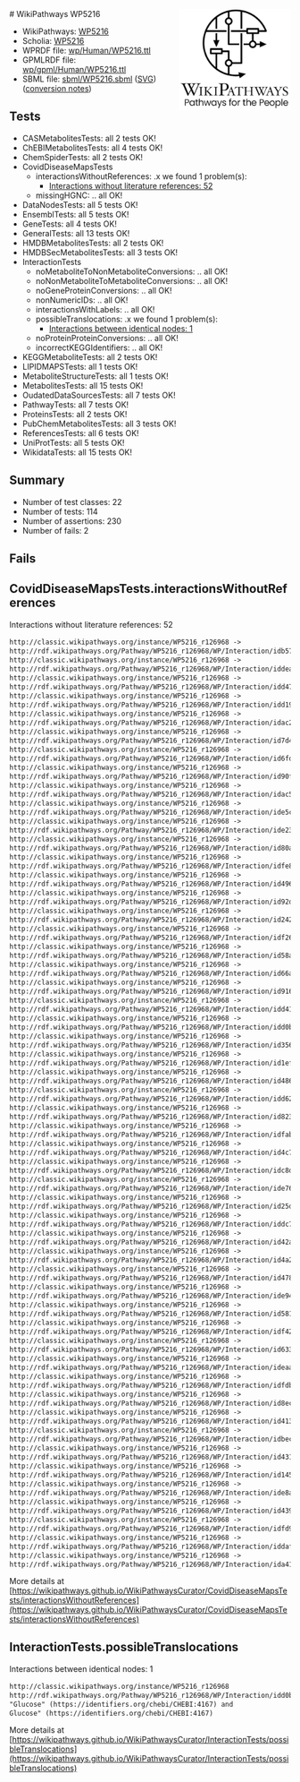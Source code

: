 <img style="float: right; width: 200px" src="../logo.png" />
# WikiPathways WP5216

* WikiPathways: [WP5216](https://identifiers.org/wikipathways:WP5216)
* Scholia: [WP5216](https://scholia.toolforge.org/wikipathways/WP5216)
* WPRDF file: [wp/Human/WP5216.ttl](../wp/Human/WP5216.ttl)
* GPMLRDF file: [wp/gpml/Human/WP5216.ttl](../wp/gpml/Human/WP5216.ttl)
* SBML file: [sbml/WP5216.sbml](../sbml/WP5216.sbml) ([SVG](../sbml/WP5216.svg)) ([conversion notes](../sbml/WP5216.txt))

## Tests
* CASMetabolitesTests: all 2 tests OK!
* ChEBIMetabolitesTests: all 4 tests OK!
* ChemSpiderTests: all 2 tests OK!
* CovidDiseaseMapsTests
    * interactionsWithoutReferences: .x we found 1 problem(s):
        * [Interactions without literature references: 52](#9701cd5f)
    * missingHGNC: .. all OK!
* DataNodesTests: all 5 tests OK!
* EnsemblTests: all 5 tests OK!
* GeneTests: all 4 tests OK!
* GeneralTests: all 13 tests OK!
* HMDBMetabolitesTests: all 2 tests OK!
* HMDBSecMetabolitesTests: all 3 tests OK!
* InteractionTests
    * noMetaboliteToNonMetaboliteConversions: .. all OK!
    * noNonMetaboliteToMetaboliteConversions: .. all OK!
    * noGeneProteinConversions: .. all OK!
    * nonNumericIDs: .. all OK!
    * interactionsWithLabels: .. all OK!
    * possibleTranslocations: .x we found 1 problem(s):
        * [Interactions between identical nodes: 1](#1c118206)
    * noProteinProteinConversions: .. all OK!
    * incorrectKEGGIdentifiers: .. all OK!
* KEGGMetaboliteTests: all 2 tests OK!
* LIPIDMAPSTests: all 1 tests OK!
* MetaboliteStructureTests: all 1 tests OK!
* MetabolitesTests: all 15 tests OK!
* OudatedDataSourcesTests: all 7 tests OK!
* PathwayTests: all 7 tests OK!
* ProteinsTests: all 2 tests OK!
* PubChemMetabolitesTests: all 3 tests OK!
* ReferencesTests: all 6 tests OK!
* UniProtTests: all 5 tests OK!
* WikidataTests: all 15 tests OK!


## Summary

* Number of test classes: 22
* Number of tests: 114
* Number of assertions: 230
* Number of fails: 2

## Fails

<a name="9701cd5f" />

## CovidDiseaseMapsTests.interactionsWithoutReferences

Interactions without literature references: 52
```
http://classic.wikipathways.org/instance/WP5216_r126968 -> http://rdf.wikipathways.org/Pathway/WP5216_r126968/WP/Interaction/idb573a17b
http://classic.wikipathways.org/instance/WP5216_r126968 -> http://rdf.wikipathways.org/Pathway/WP5216_r126968/WP/Interaction/iddeaa8afe
http://classic.wikipathways.org/instance/WP5216_r126968 -> http://rdf.wikipathways.org/Pathway/WP5216_r126968/WP/Interaction/idd471abf1
http://classic.wikipathways.org/instance/WP5216_r126968 -> http://rdf.wikipathways.org/Pathway/WP5216_r126968/WP/Interaction/idd19bc614
http://classic.wikipathways.org/instance/WP5216_r126968 -> http://rdf.wikipathways.org/Pathway/WP5216_r126968/WP/Interaction/idac23cbf3
http://classic.wikipathways.org/instance/WP5216_r126968 -> http://rdf.wikipathways.org/Pathway/WP5216_r126968/WP/Interaction/id7d485c38
http://classic.wikipathways.org/instance/WP5216_r126968 -> http://rdf.wikipathways.org/Pathway/WP5216_r126968/WP/Interaction/id6fdf5fd4
http://classic.wikipathways.org/instance/WP5216_r126968 -> http://rdf.wikipathways.org/Pathway/WP5216_r126968/WP/Interaction/id90f1ae6d
http://classic.wikipathways.org/instance/WP5216_r126968 -> http://rdf.wikipathways.org/Pathway/WP5216_r126968/WP/Interaction/idac528ce
http://classic.wikipathways.org/instance/WP5216_r126968 -> http://rdf.wikipathways.org/Pathway/WP5216_r126968/WP/Interaction/ide5cafcd2
http://classic.wikipathways.org/instance/WP5216_r126968 -> http://rdf.wikipathways.org/Pathway/WP5216_r126968/WP/Interaction/ide23d1db
http://classic.wikipathways.org/instance/WP5216_r126968 -> http://rdf.wikipathways.org/Pathway/WP5216_r126968/WP/Interaction/id80aeae06
http://classic.wikipathways.org/instance/WP5216_r126968 -> http://rdf.wikipathways.org/Pathway/WP5216_r126968/WP/Interaction/idfe89f049
http://classic.wikipathways.org/instance/WP5216_r126968 -> http://rdf.wikipathways.org/Pathway/WP5216_r126968/WP/Interaction/id49634da
http://classic.wikipathways.org/instance/WP5216_r126968 -> http://rdf.wikipathways.org/Pathway/WP5216_r126968/WP/Interaction/id92d66332
http://classic.wikipathways.org/instance/WP5216_r126968 -> http://rdf.wikipathways.org/Pathway/WP5216_r126968/WP/Interaction/id242a7a14
http://classic.wikipathways.org/instance/WP5216_r126968 -> http://rdf.wikipathways.org/Pathway/WP5216_r126968/WP/Interaction/idf26117c4
http://classic.wikipathways.org/instance/WP5216_r126968 -> http://rdf.wikipathways.org/Pathway/WP5216_r126968/WP/Interaction/id58af8d42
http://classic.wikipathways.org/instance/WP5216_r126968 -> http://rdf.wikipathways.org/Pathway/WP5216_r126968/WP/Interaction/id66afe83a
http://classic.wikipathways.org/instance/WP5216_r126968 -> http://rdf.wikipathways.org/Pathway/WP5216_r126968/WP/Interaction/id91684b77
http://classic.wikipathways.org/instance/WP5216_r126968 -> http://rdf.wikipathways.org/Pathway/WP5216_r126968/WP/Interaction/idd414123e
http://classic.wikipathways.org/instance/WP5216_r126968 -> http://rdf.wikipathways.org/Pathway/WP5216_r126968/WP/Interaction/idd0b23cb0
http://classic.wikipathways.org/instance/WP5216_r126968 -> http://rdf.wikipathways.org/Pathway/WP5216_r126968/WP/Interaction/id356e003f
http://classic.wikipathways.org/instance/WP5216_r126968 -> http://rdf.wikipathways.org/Pathway/WP5216_r126968/WP/Interaction/id1ef3950f
http://classic.wikipathways.org/instance/WP5216_r126968 -> http://rdf.wikipathways.org/Pathway/WP5216_r126968/WP/Interaction/id48664eb4
http://classic.wikipathways.org/instance/WP5216_r126968 -> http://rdf.wikipathways.org/Pathway/WP5216_r126968/WP/Interaction/idd62e7732
http://classic.wikipathways.org/instance/WP5216_r126968 -> http://rdf.wikipathways.org/Pathway/WP5216_r126968/WP/Interaction/id823acbbd
http://classic.wikipathways.org/instance/WP5216_r126968 -> http://rdf.wikipathways.org/Pathway/WP5216_r126968/WP/Interaction/idfab8b1f7
http://classic.wikipathways.org/instance/WP5216_r126968 -> http://rdf.wikipathways.org/Pathway/WP5216_r126968/WP/Interaction/id4c738f7e
http://classic.wikipathways.org/instance/WP5216_r126968 -> http://rdf.wikipathways.org/Pathway/WP5216_r126968/WP/Interaction/idc8d05b6f
http://classic.wikipathways.org/instance/WP5216_r126968 -> http://rdf.wikipathways.org/Pathway/WP5216_r126968/WP/Interaction/ide7664178
http://classic.wikipathways.org/instance/WP5216_r126968 -> http://rdf.wikipathways.org/Pathway/WP5216_r126968/WP/Interaction/id25d9d322
http://classic.wikipathways.org/instance/WP5216_r126968 -> http://rdf.wikipathways.org/Pathway/WP5216_r126968/WP/Interaction/iddc7d8937
http://classic.wikipathways.org/instance/WP5216_r126968 -> http://rdf.wikipathways.org/Pathway/WP5216_r126968/WP/Interaction/id42ad3a5d
http://classic.wikipathways.org/instance/WP5216_r126968 -> http://rdf.wikipathways.org/Pathway/WP5216_r126968/WP/Interaction/id4a21908d
http://classic.wikipathways.org/instance/WP5216_r126968 -> http://rdf.wikipathways.org/Pathway/WP5216_r126968/WP/Interaction/id478f171b
http://classic.wikipathways.org/instance/WP5216_r126968 -> http://rdf.wikipathways.org/Pathway/WP5216_r126968/WP/Interaction/ide94d83f9
http://classic.wikipathways.org/instance/WP5216_r126968 -> http://rdf.wikipathways.org/Pathway/WP5216_r126968/WP/Interaction/id581f8ac9
http://classic.wikipathways.org/instance/WP5216_r126968 -> http://rdf.wikipathways.org/Pathway/WP5216_r126968/WP/Interaction/idf42cce1f
http://classic.wikipathways.org/instance/WP5216_r126968 -> http://rdf.wikipathways.org/Pathway/WP5216_r126968/WP/Interaction/id63384f0d
http://classic.wikipathways.org/instance/WP5216_r126968 -> http://rdf.wikipathways.org/Pathway/WP5216_r126968/WP/Interaction/ideaa5b55b
http://classic.wikipathways.org/instance/WP5216_r126968 -> http://rdf.wikipathways.org/Pathway/WP5216_r126968/WP/Interaction/idfdbe3a7f
http://classic.wikipathways.org/instance/WP5216_r126968 -> http://rdf.wikipathways.org/Pathway/WP5216_r126968/WP/Interaction/id8ec4ad54
http://classic.wikipathways.org/instance/WP5216_r126968 -> http://rdf.wikipathways.org/Pathway/WP5216_r126968/WP/Interaction/id4137c26f
http://classic.wikipathways.org/instance/WP5216_r126968 -> http://rdf.wikipathways.org/Pathway/WP5216_r126968/WP/Interaction/idbecdfda
http://classic.wikipathways.org/instance/WP5216_r126968 -> http://rdf.wikipathways.org/Pathway/WP5216_r126968/WP/Interaction/id431f798b
http://classic.wikipathways.org/instance/WP5216_r126968 -> http://rdf.wikipathways.org/Pathway/WP5216_r126968/WP/Interaction/id145f76be
http://classic.wikipathways.org/instance/WP5216_r126968 -> http://rdf.wikipathways.org/Pathway/WP5216_r126968/WP/Interaction/ide8a854e
http://classic.wikipathways.org/instance/WP5216_r126968 -> http://rdf.wikipathways.org/Pathway/WP5216_r126968/WP/Interaction/id4394d9f8
http://classic.wikipathways.org/instance/WP5216_r126968 -> http://rdf.wikipathways.org/Pathway/WP5216_r126968/WP/Interaction/idfd935ea5
http://classic.wikipathways.org/instance/WP5216_r126968 -> http://rdf.wikipathways.org/Pathway/WP5216_r126968/WP/Interaction/iddaf4e1c6
http://classic.wikipathways.org/instance/WP5216_r126968 -> http://rdf.wikipathways.org/Pathway/WP5216_r126968/WP/Interaction/ida41adcbe
```

More details at [https://wikipathways.github.io/WikiPathwaysCurator/CovidDiseaseMapsTests/interactionsWithoutReferences](https://wikipathways.github.io/WikiPathwaysCurator/CovidDiseaseMapsTests/interactionsWithoutReferences)

<a name="1c118206" />

## InteractionTests.possibleTranslocations

Interactions between identical nodes: 1
```
http://classic.wikipathways.org/instance/WP5216_r126968 http://rdf.wikipathways.org/Pathway/WP5216_r126968/WP/Interaction/idd0b23cb0 "Glucose" (https://identifiers.org/chebi/CHEBI:4167) and 
Glucose" (https://identifiers.org/chebi/CHEBI:4167)
```

More details at [https://wikipathways.github.io/WikiPathwaysCurator/InteractionTests/possibleTranslocations](https://wikipathways.github.io/WikiPathwaysCurator/InteractionTests/possibleTranslocations)

